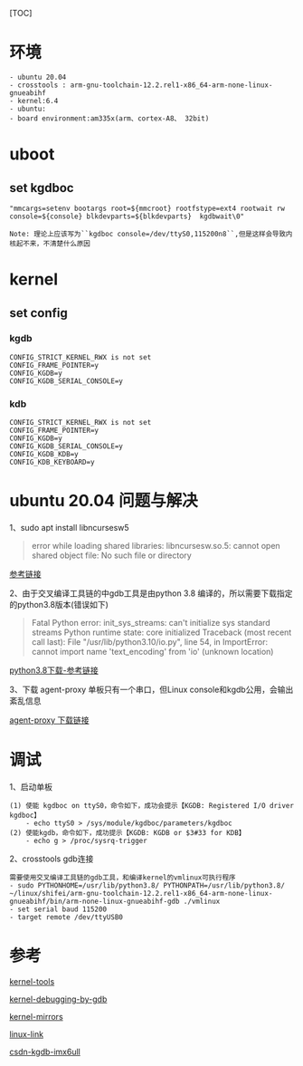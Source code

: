 [TOC]

# 环境
    - ubuntu 20.04 
    - crosstools : arm-gnu-toolchain-12.2.rel1-x86_64-arm-none-linux-gnueabihf
    - kernel:6.4
    - ubuntu:
    - board environment:am335x(arm、cortex-A8、 32bit)

# uboot

## set kgdboc
    "mmcargs=setenv bootargs root=${mmcroot} rootfstype=ext4 rootwait rw console=${console} blkdevparts=${blkdevparts}  kgdbwait\0"

    Note: 理论上应该写为``kgdboc console=/dev/ttyS0,115200n8``,但是这样会导致内核起不来，不清楚什么原因

# kernel

## set config

### kgdb
    CONFIG_STRICT_KERNEL_RWX is not set
    CONFIG_FRAME_POINTER=y
    CONFIG_KGDB=y
    CONFIG_KGDB_SERIAL_CONSOLE=y

### kdb
    CONFIG_STRICT_KERNEL_RWX is not set
    CONFIG_FRAME_POINTER=y
    CONFIG_KGDB=y
    CONFIG_KGDB_SERIAL_CONSOLE=y
    CONFIG_KGDB_KDB=y
    CONFIG_KDB_KEYBOARD=y

# ubuntu 20.04 问题与解决
1、sudo apt install libncursesw5
> error while loading shared libraries: libncursesw.so.5: cannot open shared object file: No such file or directory
>

[参考链接](https://github.com/CleverRaven/Cataclysm-DDA/issues/51775)

2、由于交叉编译工具链的中gdb工具是由python 3.8 编译的，所以需要下载指定的python3.8版本(错误如下)

> 
> Fatal Python error: init_sys_streams: can't initialize sys standard streams
> Python runtime state: core initialized Traceback (most recent call last): File "/usr/lib/python3.10/io.py",
> line 54, in <module> ImportError: cannot import name 'text_encoding' from 'io' (unknown location)
>

[python3.8下载-参考链接](https://towardsdatascience.com/installing-multiple-alternative-versions-of-python-on-ubuntu-20-04-237be5177474)

3、下载 agent-proxy
    单板只有一个串口，但Linux console和kgdb公用，会输出紊乱信息

[agent-proxy 下载链接](https://git.kernel.org/cgit/utils/kernel/kgdb/agent-proxy.git/)

# 调试

1、启动单板

    (1) 使能 kgdboc on ttyS0，命令如下，成功会提示【KGDB: Registered I/O driver kgdboc】
        - echo ttyS0 > /sys/module/kgdboc/parameters/kgdboc
    (2) 使能kgdb，命令如下，成功提示【KGDB: KGDB or $3#33 for KDB】
        - echo g > /proc/sysrq-trigger

2、crosstools gdb连接
    
    需要使用交叉编译工具链的gdb工具，和编译kernel的vmlinux可执行程序
    - sudo PYTHONHOME=/usr/lib/python3.8/ PYTHONPATH=/usr/lib/python3.8/ ~/linux/shifei/arm-gnu-toolchain-12.2.rel1-x86_64-arm-none-linux-gnueabihf/bin/arm-none-linux-gnueabihf-gdb ./vmlinux
    - set serial baud 115200
    - target remote /dev/ttyUSB0

# 参考
[kernel-tools](https://www.kernel.org/doc/html/v5.2/dev-tools/kgdb.html)

[kernel-debugging-by-gdb](https://www.kernel.org/doc/html/v4.10/dev-tools/gdb-kernel-debugging.html#:~:text=The%20kernel%20debugger%20kgdb%2C%20hypervisors%20like%20QEMU%20or,scripts%20that%20can%20simplify%20typical%20kernel%20debugging%20steps.)

[kernel-mirrors](https://mirrors.edge.kernel.org/pub/linux/kernel/people/jwessel/kdb/kgdbKernelArgs.html)  

[linux-link](https://linuxlink.timesys.com/docs/how_to_use_kgdb)

[csdn-kgdb-imx6ull](https://blog.csdn.net/weixin_38832162/article/details/115347640)


